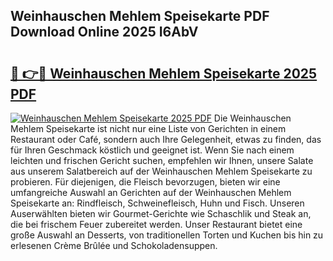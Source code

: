 ## Weinhauschen Mehlem Speisekarte PDF Download Online 2025 I6AbV

# <h2><a href="http://gcaij6n.nevu.top/?p=Weinhauschen+Mehlem+Speisekarte">🔗 👉🔴 Weinhauschen Mehlem Speisekarte 2025 PDF</a></h2>

[![Weinhauschen Mehlem Speisekarte 2025 PDF](https://i.imgur.com/dBaPXMq.png)](http://gcaij6n.nevu.top/?p=Weinhauschen+Mehlem+Speisekarte)
Die Weinhauschen Mehlem Speisekarte ist nicht nur eine Liste von Gerichten in einem Restaurant oder Café, sondern auch Ihre Gelegenheit, etwas zu finden, das für Ihren Geschmack köstlich und geeignet ist. Wenn Sie nach einem leichten und frischen Gericht suchen, empfehlen wir Ihnen, unsere Salate aus unserem Salatbereich auf der Weinhauschen Mehlem Speisekarte zu probieren. Für diejenigen, die Fleisch bevorzugen, bieten wir eine umfangreiche Auswahl an Gerichten auf der Weinhauschen Mehlem Speisekarte an: Rindfleisch, Schweinefleisch, Huhn und Fisch. Unseren Auserwählten bieten wir Gourmet-Gerichte wie Schaschlik und Steak an, die bei frischem Feuer zubereitet werden. Unser Restaurant bietet eine große Auswahl an Desserts, von traditionellen Torten und Kuchen bis hin zu erlesenen Crème Brûlée und Schokoladensuppen.
